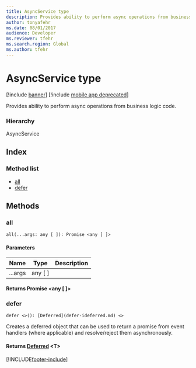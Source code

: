 ```yaml
---
title: AsyncService type
description: Provides ability to perform async operations from business logic code.
author: tonyafehr
ms.date: 08/01/2017
audience: Developer
ms.reviewer: tfehr
ms.search.region: Global
ms.author: tfehr
---
```


# AsyncService type

[!include [banner](../../../../includes/banner.md)]
[!include [mobile app deprecated](../includes/mobile-app-deprecation-banner.md)]

Provides ability to perform async operations from business logic code.

### Hierarchy

AsyncService

## Index

### Method list

* [all](services-business-logic-services-iasyncservice.md#all)
* [defer](services-business-logic-services-iasyncservice.md#defer)

## Methods

### all

`all(...args: any [ ]): Promise <any [ ]>`

#### Parameters

| Name | Type | Description |
| ---- | ---- | ----------- |
| ...args|any [ ]||

#### Returns Promise &lt;any [ ]&gt;

### defer

`defer <>(): [Deferred](defer-ideferred.md) <>`

Creates a deferred object that can be used to return a promise from event handlers (where applicable) and resolve/reject them asynchronously.

#### Returns [Deferred](defer-ideferred.md) &lt;T&gt;


[!INCLUDE[footer-include](../../../../../../includes/footer-banner.md)]

